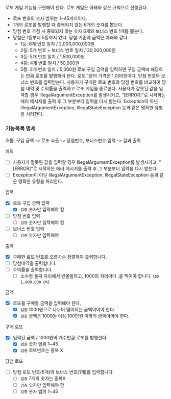 로또 게임 기능을 구현해야 한다. 로또 게임은 아래와 같은 규칙으로 진행된다.

- 로또 번호의 숫자 범위는 1~45까지이다.
- 1개의 로또를 발행할 때 중복되지 않는 6개의 숫자를 뽑는다.
- 당첨 번호 추첨 시 중복되지 않는 숫자 6개와 보너스 번호 1개를 뽑는다.
- 당첨은 1등부터 5등까지 있다. 당첨 기준과 금액은 아래와 같다.
    - 1등: 6개 번호 일치 / 2,000,000,000원
    - 2등: 5개 번호 + 보너스 번호 일치 / 30,000,000원
    - 3등: 5개 번호 일치 / 1,500,000원
    - 4등: 4개 번호 일치 / 50,000원
    - 5등: 3개 번호 일치 / 5,000원
      로또 구입 금액을 입력하면 구입 금액에 해당하는 만큼 로또를 발행해야 한다.
      로또 1장의 가격은 1,000원이다.
      당첨 번호와 보너스 번호를 입력받는다.
      사용자가 구매한 로또 번호와 당첨 번호를 비교하여 당첨 내역 및 수익률을 출력하고 로또 게임을 종료한다.
      사용자가 잘못된 값을 입력할 경우 IllegalArgumentException를 발생시키고, "[ERROR]"로 시작하는 에러 메시지를 출력 후 그 부분부터 입력을 다시 받는다.
      Exception이 아닌 IllegalArgumentException, IllegalStateException 등과 같은 명확한 유형을 처리한다.

### 기능목록 명세

흐름: 구입 금액 -> 로또 추출 -> 당첨번호, 보너스번호 입력 -> 결과 출력
  
예외    
- [ ] 사용자가 잘못된 값을 입력할 경우 IllegalArgumentException를 발생시키고, "[ERROR]"로 시작하는 에러 메시지를 출력 후 그 부분부터 입력을 다시 받는다.
- [ ] Exception이 아닌 IllegalArgumentException, IllegalStateException 등과 같은 명확한 유형을 처리한다.

입력
- [x] 로또 구입 금액 입력
  - [x] `검증` 숫자만 입력해야 함
- [ ] 당첨 번호 입력
  - [ ] `검증` 숫자만 입력해야 함
- [ ] 보너스 번호 입력
  - [ ] `검증` 숫자만 입력해야 

출력
- [x] 구매한 로또 번호를 오름차순 정렬하여 출력합니다.
- [ ] 당첨내역을 출력합니다.
- [ ] 수익률을 출력합니다.
  - [ ] 소수점 둘째 자리에서 반올림하고, 1000의 자리마다 ,을 찍어야 합니다. (ex `1,000,000.0%`)

금액
- [x] 로또를 구매할 금액을 입력해야 한다.
  - [x] `검증` 1000원으로 나누어 떨어지는 금액이어야 한다.
  - [x] `검증` 금액은 1000원 이상 100만원 이하의 금액이어야 한다.

구매 로또
- [x] 입력된 금액 / 1000원의 개수만큼 로또를 발행한다.
  - [x] `검증` 숫자 범위 1~45
  - [x] `검증` 로또번호는 중복 X

당첨 로또
- [ ] 당첨 로또 번호(6개)와 보너스 번호(1개)를 입력합니다.
  - [ ] `검증` 7개의 숫자는 중복X
  - [ ] `검증` 숫자만 입력해야 함
  - [ ] `검증` 숫자 범위 1~45